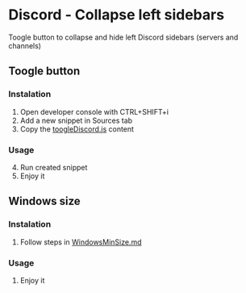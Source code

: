# Discord - Collapse left sidebars

Toogle button to collapse and hide left Discord sidebars (servers and channels)

## Toogle button

### Instalation

1. Open developer console with CTRL+SHIFT+i
2. Add a new snippet in Sources tab
3. Copy the [toogleDiscord.js](./toogleDiscord.js) content

### Usage

4. Run created snippet
5. Enjoy it

## Windows size

### Instalation

1. Follow steps in [WindowsMinSize.md](./WindowsMinSize.md)

### Usage

1. Enjoy it
